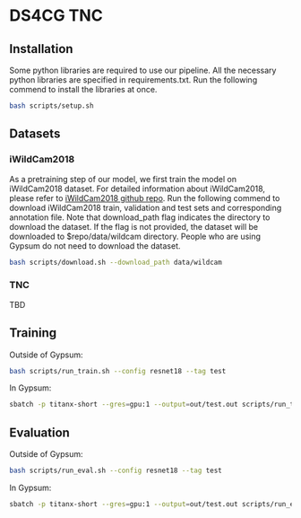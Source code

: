 

# DS4CG TNC



## Installation

Some python libraries are required to use our pipeline. All the necessary python libraries are specified in requirements.txt. Run the following commend to install the libraries at once.
```bash
bash scripts/setup.sh
```

## Datasets

### iWildCam2018

As a pretraining step of our model, we first train the model on iWildCam2018 dataset. For detailed information about iWildCam2018, please refer to <a href='https://github.com/visipedia/iwildcam_comp/tree/master/2018'>iWildCam2018 github repo</a>. Run the following commend to download iWildCam2018 train, validation and test sets and corresponding annotation file. Note that download_path flag indicates the directory to download the dataset. If the flag is not provided, the dataset will be downloaded to $repo/data/wildcam directory. People who are using Gypsum do not need to download the dataset.

```bash
bash scripts/download.sh --download_path data/wildcam
```

### TNC
TBD


## Training

Outside of Gypsum:
```bash
bash scripts/run_train.sh --config resnet18 --tag test
```

In Gypsum:

```bash
sbatch -p titanx-short --gres=gpu:1 --output=out/test.out scripts/run_train.sh --config resnet18 --tag test
```

## Evaluation

Outside of Gypsum:
```bash
bash scripts/run_eval.sh --config resnet18 --tag test
```

In Gypsum:

```bash
sbatch -p titanx-short --gres=gpu:1 --output=out/test.out scripts/run_eval.sh --config resnet18 --tag test
```
